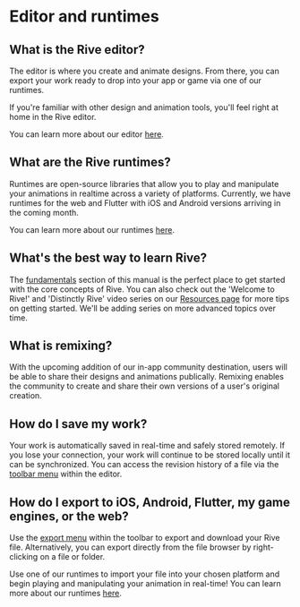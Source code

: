 # Editor and runtimes

## What is the Rive editor?

The editor is where you create and animate designs. From there, you can export your work ready to drop into your app or game via one of our runtimes.

If you're familiar with other design and animation tools, you'll feel right at home in the Rive editor.

You can learn more about our editor [here](../../editor/fundamentals/).&#x20;

## What are the Rive runtimes?

Runtimes are open-source libraries that allow you to play and manipulate your animations in realtime across a variety of platforms. Currently, we have runtimes for the web and Flutter with iOS and Android versions arriving in the coming month.&#x20;

You can learn more about our runtimes [here](../../runtimes/overview.md).

## What's the best way to learn Rive?

The [fundamentals](../../editor/fundamentals/) section of this manual is the perfect place to get started with the core concepts of Rive. You can also check out the 'Welcome to Rive!' and 'Distinctly Rive' video series on our [Resources page](https://rive.app/resources) for more tips on getting started. We'll be adding series on more advanced topics over time.

## What is remixing?

With the upcoming addition of our in-app community destination, users will be able to share their designs and animations publically. Remixing enables the community to create and share their own versions of a user's original creation.

## How do I save my work?

Your work is automatically saved in real-time and safely stored remotely. If you lose your connection, your work will continue to be stored locally until it can be synchronized. You can access the revision history of a file via the [toolbar menu](../../editor/fundamentals/interface-overview/#toolbar) within the editor.&#x20;

## How do I export to iOS, Android, Flutter, my game engines, or the web?

Use the [export menu](../../editor/fundamentals/interface-overview/#toolbar) within the toolbar to export and download your Rive file. Alternatively, you can export directly from the file browser by right-clicking on a file or folder.

Use one of our runtimes to import your file into your chosen platform and begin playing and manipulating your animation in real-time! You can learn more about our runtimes [here](../../runtimes/overview.md).



